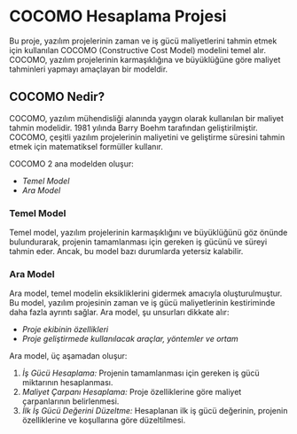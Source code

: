 # COCOMO Hesaplama Projesi

Bu proje, yazılım projelerinin zaman ve iş gücü maliyetlerini tahmin etmek için kullanılan COCOMO (Constructive Cost Model) modelini temel alır. COCOMO, yazılım projelerinin karmaşıklığına ve büyüklüğüne göre maliyet tahminleri yapmayı amaçlayan bir modeldir.

## COCOMO Nedir?

COCOMO, yazılım mühendisliği alanında yaygın olarak kullanılan bir maliyet tahmin modelidir. 1981 yılında Barry Boehm tarafından geliştirilmiştir. COCOMO, çeşitli yazılım projelerinin maliyetini ve geliştirme süresini tahmin etmek için matematiksel formüller kullanır.

COCOMO 2 ana modelden oluşur:
- *Temel Model*
- *Ara Model*

### Temel Model

Temel model, yazılım projelerinin karmaşıklığını ve büyüklüğünü göz önünde bulundurarak, projenin tamamlanması için gereken iş gücünü ve süreyi tahmin eder. Ancak, bu model bazı durumlarda yetersiz kalabilir.

### Ara Model

Ara model, temel modelin eksikliklerini gidermek amacıyla oluşturulmuştur. Bu model, yazılım projesinin zaman ve iş gücü maliyetlerinin kestiriminde daha fazla ayrıntı sağlar. Ara model, şu unsurları dikkate alır:
- *Proje ekibinin özellikleri*
- *Proje geliştirmede kullanılacak araçlar, yöntemler ve ortam*

Ara model, üç aşamadan oluşur:
1. *İş Gücü Hesaplama:* Projenin tamamlanması için gereken iş gücü miktarının hesaplanması.
2. *Maliyet Çarpanı Hesaplama:* Proje özelliklerine göre maliyet çarpanlarının belirlenmesi.
3. *İlk İş Gücü Değerini Düzeltme:* Hesaplanan ilk iş gücü değerinin, projenin özelliklerine ve koşullarına göre düzeltilmesi.
